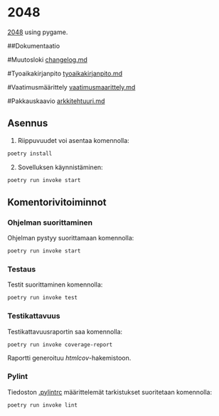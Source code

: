 # 2048

[2048](https://en.wikipedia.org/wiki/2048_(video_game)) using pygame. 

##Dokumentaatio

#Muutosloki
[changelog.md](https://github.com/irismayigyu/ot-harjoitustyo/blob/master/2048-peli/dokumentaatio/changelog.md)

#Tyoaikakirjanpito
[tyoaikakirjanpito.md](https://github.com/irismayigyu/ot-harjoitustyo/blob/master/2048-peli/dokumentaatio/tyoaikakirjanpito.md)

#Vaatimusmäärittely
[vaatimusmaarittely.md](https://github.com/irismayigyu/ot-harjoitustyo/blob/master/2048-peli/dokumentaatio/vaatimusmaarittely.md) 

#Pakkauskaavio
[arkkitehtuuri.md](https://github.com/irismayigyu/ot-harjoitustyo/blob/master/2048-peli/dokumentaatio/arkkitehtuuri.md)

## Asennus

1. Riippuvuudet voi asentaa komennolla:

```bash
poetry install
```

2. Sovelluksen käynnistäminen:

```bash
poetry run invoke start
```

## Komentorivitoiminnot

### Ohjelman suorittaminen

Ohjelman pystyy suorittamaan komennolla:

```bash
poetry run invoke start
```

### Testaus

Testit suorittaminen komennolla:

```bash
poetry run invoke test
```

### Testikattavuus

Testikattavuusraportin saa komennolla:

```bash
poetry run invoke coverage-report
```

Raportti generoituu _htmlcov_-hakemistoon.

### Pylint

Tiedoston [.pylintrc](./.pylintrc) määrittelemät tarkistukset suoritetaan komennolla:

```bash
poetry run invoke lint
```
